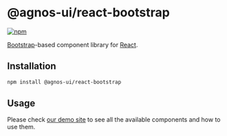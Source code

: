 # @agnos-ui/react-bootstrap

[![npm](https://img.shields.io/npm/v/@agnos-ui/react-bootstrap)](https://www.npmjs.com/package/@agnos-ui/react-bootstrap)

[Bootstrap](https://getbootstrap.com/)-based component library for [React](https://react.dev/).

## Installation

```sh
npm install @agnos-ui/react-bootstrap
```

## Usage

Please check [our demo site](https://amadeusitgroup.github.io/AgnosUI/latest/) to see all the available components and how to use them.

